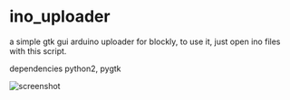 # ino_uploader
a simple gtk gui arduino uploader for blockly, to use it, just open ino files with this script.

dependencies python2, pygtk

![screenshot](https://raw.github.com/julienrat/ino_uploader/master/upload_ino.png)
